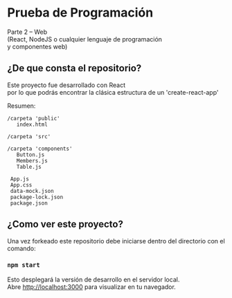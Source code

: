 # Prueba de Programación

Parte 2 – Web\
(React, NodeJS o cualquier lenguaje de programación\
y componentes web)

## ¿De que consta el repositorio?

Este proyecto fue desarrollado con React\
por lo que podrás encontrar la clásica estructura de un 'create-react-app'
 
Resumen:

    /carpeta 'public'
       index.html

    /carpeta 'src'

    /carpeta 'components'
       Button.js
       Members.js
       Table.js

     App.js
     App.css
     data-mock.json
     package-lock.json
     package.json

## ¿Como ver este proyecto?

Una vez forkeado este repositorio debe iniciarse dentro del directorio con el comando:
### `npm start`
Esto desplegará la versión de desarrollo en el servidor local.\
Abre [http://localhost:3000](http://localhost:3000) para visualizar en tu navegador.